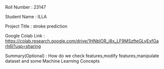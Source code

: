 Roll Number       :   23147

Student Name      :   ILLA

Project Title     :  stroke prediction 

Google Colab Link :   https://colab.research.google.com/drive/1HNbIOR_i8x_LF9MSzfteGLyExfGarh6I?usp=sharing

Summary(Optional) :   How do we check features,modify features,manipulate dataset and some Machine Learning Concepts
